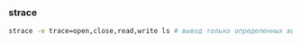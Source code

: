 ### strace
```bash
strace -e trace=open,close,read,write ls # вывод только определенных вызовов
```

